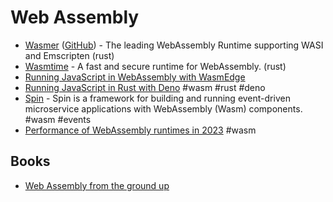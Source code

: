 # Web Assembly

- [Wasmer](https://wasmer.io/) ([GitHub](https://github.com/wasmerio/wasmer)) - The leading WebAssembly Runtime supporting WASI and Emscripten (rust)
- [Wasmtime](https://github.com/bytecodealliance/wasmtime) - A fast and secure runtime for WebAssembly. (rust)
- [Running JavaScript in WebAssembly with WasmEdge](https://www.secondstate.io/articles/run-javascript-in-webassembly-with-wasmedge/)
- [Running JavaScript in Rust with Deno](https://austinpoor.com/blog/js-in-rs) #wasm #rust #deno
- [Spin](https://developer.fermyon.com/spin/index) - Spin is a framework for building and running event-driven microservice applications with WebAssembly (Wasm) components. #wasm #events
- [Performance of WebAssembly runtimes in 2023](https://00f.net/2023/01/04/webassembly-benchmark-2023/) #wasm

## Books

- [Web Assembly from the ground up](https://wasmgroundup.com)
